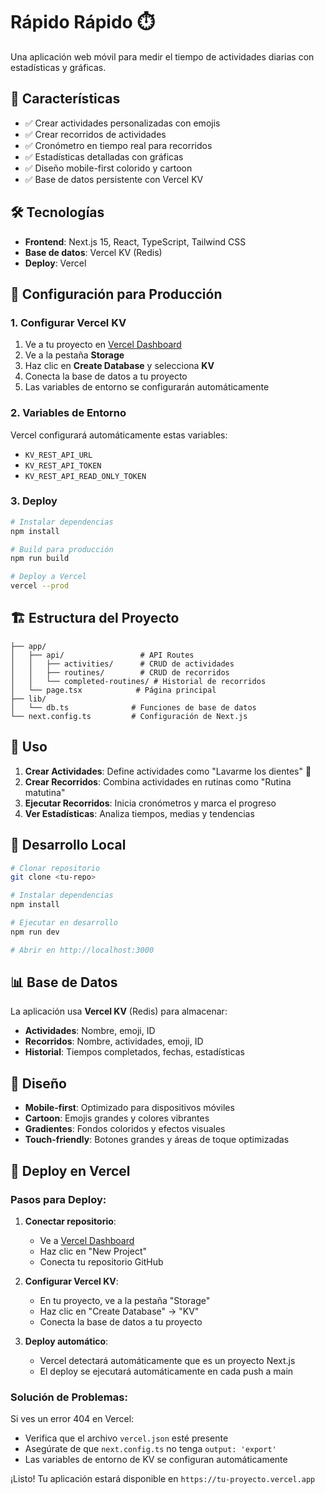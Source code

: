 # Rápido Rápido ⏱️

Una aplicación web móvil para medir el tiempo de actividades diarias con estadísticas y gráficas.

## 🚀 Características

- ✅ Crear actividades personalizadas con emojis
- ✅ Crear recorridos de actividades
- ✅ Cronómetro en tiempo real para recorridos
- ✅ Estadísticas detalladas con gráficas
- ✅ Diseño mobile-first colorido y cartoon
- ✅ Base de datos persistente con Vercel KV

## 🛠️ Tecnologías

- **Frontend**: Next.js 15, React, TypeScript, Tailwind CSS
- **Base de datos**: Vercel KV (Redis)
- **Deploy**: Vercel

## 📱 Configuración para Producción

### 1. Configurar Vercel KV

1. Ve a tu proyecto en [Vercel Dashboard](https://vercel.com/dashboard)
2. Ve a la pestaña **Storage**
3. Haz clic en **Create Database** y selecciona **KV**
4. Conecta la base de datos a tu proyecto
5. Las variables de entorno se configurarán automáticamente

### 2. Variables de Entorno

Vercel configurará automáticamente estas variables:
- `KV_REST_API_URL`
- `KV_REST_API_TOKEN`
- `KV_REST_API_READ_ONLY_TOKEN`

### 3. Deploy

```bash
# Instalar dependencias
npm install

# Build para producción
npm run build

# Deploy a Vercel
vercel --prod
```

## 🏗️ Estructura del Proyecto

```
├── app/
│   ├── api/                 # API Routes
│   │   ├── activities/      # CRUD de actividades
│   │   ├── routines/        # CRUD de recorridos
│   │   └── completed-routines/ # Historial de recorridos
│   └── page.tsx            # Página principal
├── lib/
│   └── db.ts              # Funciones de base de datos
└── next.config.ts         # Configuración de Next.js
```

## 🎯 Uso

1. **Crear Actividades**: Define actividades como "Lavarme los dientes" 🦷
2. **Crear Recorridos**: Combina actividades en rutinas como "Rutina matutina"
3. **Ejecutar Recorridos**: Inicia cronómetros y marca el progreso
4. **Ver Estadísticas**: Analiza tiempos, medias y tendencias

## 🔧 Desarrollo Local

```bash
# Clonar repositorio
git clone <tu-repo>

# Instalar dependencias
npm install

# Ejecutar en desarrollo
npm run dev

# Abrir en http://localhost:3000
```

## 📊 Base de Datos

La aplicación usa **Vercel KV** (Redis) para almacenar:
- **Actividades**: Nombre, emoji, ID
- **Recorridos**: Nombre, actividades, emoji, ID
- **Historial**: Tiempos completados, fechas, estadísticas

## 🎨 Diseño

- **Mobile-first**: Optimizado para dispositivos móviles
- **Cartoon**: Emojis grandes y colores vibrantes
- **Gradientes**: Fondos coloridos y efectos visuales
- **Touch-friendly**: Botones grandes y áreas de toque optimizadas

## 🚀 Deploy en Vercel

### Pasos para Deploy:

1. **Conectar repositorio**:
   - Ve a [Vercel Dashboard](https://vercel.com/dashboard)
   - Haz clic en "New Project"
   - Conecta tu repositorio GitHub

2. **Configurar Vercel KV**:
   - En tu proyecto, ve a la pestaña "Storage"
   - Haz clic en "Create Database" → "KV"
   - Conecta la base de datos a tu proyecto

3. **Deploy automático**:
   - Vercel detectará automáticamente que es un proyecto Next.js
   - El deploy se ejecutará automáticamente en cada push a main

### Solución de Problemas:

Si ves un error 404 en Vercel:
- Verifica que el archivo `vercel.json` esté presente
- Asegúrate de que `next.config.ts` no tenga `output: 'export'`
- Las variables de entorno de KV se configuran automáticamente

¡Listo! Tu aplicación estará disponible en `https://tu-proyecto.vercel.app`